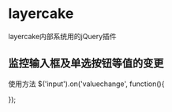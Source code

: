 # layercake
layercake内部系统用的jQuery插件

## 监控输入框及单选按钮等值的变更
使用方法
$('input').on('valuechange', function(){

});
